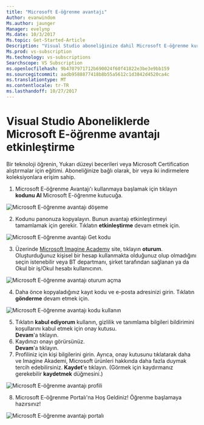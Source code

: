 ```yaml
---
title: "Microsoft E-öğrenme avantajı"
Author: evanwindom
Ms.author: jaunger
Manager: evelynp
Ms.date: 10/3/2017
Ms.topic: Get-Started-Article
Description: "Visual Studio aboneliğinize dahil Microsoft E-öğrenme kurslar kullanmaya başlayın."
Ms.prod: vs-subscription
Ms.technology: vs-subscriptions
Searchscope: VS Subscription
ms.openlocfilehash: 9b4707971712b690024f60f41822e3be3e9bb159
ms.sourcegitcommit: aadb9588877418b8b55a5612c1d3842d4520ca4c
ms.translationtype: MT
ms.contentlocale: tr-TR
ms.lasthandoff: 10/27/2017
---
```

# <a name="activating-the-microsoft-e-learning-benefit-in-visual-studio-subscriptions"></a>Visual Studio Aboneliklerde Microsoft E-öğrenme avantajı etkinleştirme

Bir teknoloji öğrenin, Yukarı düzeyi becerileri veya Microsoft Certification alıştırmalar için eğitimi.  Aboneliğinize bağlı olarak, bir veya iki indirmelere koleksiyonlara erişim sahip.  

1.  Microsoft E-öğrenme Avantajı'ı kullanmaya başlamak için tıklayın **kodunu Al** Microsoft E-öğrenme kutucuğa. 

![Microsoft E-öğrenme avantajı döşeme](_img\vs-elearn\vs-elearn-tile.png)

2.  Kodunu panonuza kopyalayın.  Bunun avantajı etkinleştirmeyi tamamlamak için gerekir.  Tıklatın **etkinleştirme** devam etmek için. 

![Microsoft E-öğrenme avantajı Get kodu](_img\vs-elearn\vs-elearn-get-code.png)

3.  Üzerinde [Microsoft Imagine Academy](https://imagineacademy.microsoft.com/AccessCodeRedemption/enrollmentcode?channelid=6) site, tıklayın **oturum**.  Oluşturduğunuz kişisel bir hesap kullanmakta olduğunuz olup olmadığını seçin istenebilir veya BT departmanı, şirket tarafından sağlanan ya da Okul bir iş/Okul hesabı kullanıcının. 

![Microsoft E-öğrenme avantajı oturum açma](_img\vs-elearn\vs-elearn-imagine-resized.png)

4.  Daha önce kopyaladığınız kayıt kodu ve e-posta adresinizi girin.  Tıklatın **gönderme** devam etmek için.  

![Microsoft E-öğrenme avantajı kodu kullanın](_img\vs-elearn\vs-elearn-enter-code-resized.png)

5.  Tıklatın **kabul ediyorum** kullanın, gizlilik ve tanımlama bilgileri bildirimini koşullarını kabul etmek için onay kutusu.  
              **Devam**'a tıklayın.  
6.  Kaydınızı onayı görürsünüz.  
              **Devam**'a tıklayın.  
7.  Profiliniz için kişi bilgilerini girin.  Ayrıca, onay kutusunu tıklatarak daha ve Imagine Akademi, Microsoft ürünleri hakkında daha fazla duymak tercih edebilirsiniz.  **Kaydet**'e tıklayın.  (Görmek için kaydırmanız gerekebilir **kaydetmek** düğmesini.)

![Microsoft E-öğrenme avantajı profili](_img\vs-elearn\vs-elearn-full-profile.png)

8.  Microsoft E-öğrenme Portalı'na Hoş Geldiniz! Öğrenme başlamaya hazırsınız!

![Microsoft E-öğrenme avantajı portalı](_img\vs-elearn\vs-elearn-portal.png)
